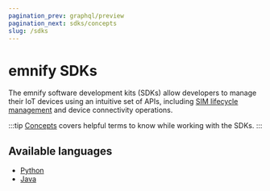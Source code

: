 ```yaml
---
pagination_prev: graphql/preview
pagination_next: sdks/concepts
slug: /sdks
---
```


# emnify SDKs

The emnify software development kits (SDKs) allow developers to manage their IoT devices using an intuitive set of APIs, including [SIM lifecycle management](/services/sim-lifecycle-management) and device connectivity operations.

:::tip
[Concepts](/sdks/concepts) covers helpful terms to know while working with the SDKs.
:::

## Available languages

- [Python](/sdks/python/quickstart)
- [Java](/sdks/java/quickstart)

